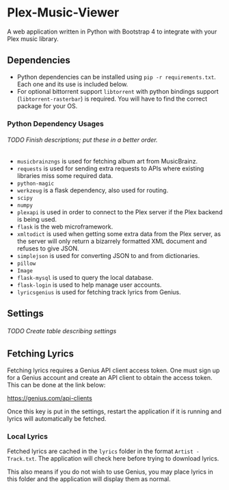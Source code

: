 # Plex-Music-Viewer
A web application written in Python with Bootstrap 4 to integrate with your Plex
music library.

## Dependencies
- Python dependencies can be installed using 
`pip -r requirements.txt`.
Each one and its use is included below.
- For optional bittorrent support `libtorrent` with python 
bindings support (`libtorrent-rasterbar`) is required.
You will have to find the correct package for your OS.

### Python Dependency Usages
###### TODO Finish descriptions; put these in a better order.
- `musicbrainzngs` is used for fetching album art from
MusicBrainz.
- `requests` is used for sending extra requests to
 APIs where existing libraries miss some required data.
- `python-magic`
- `werkzeug` is a flask dependency, also used for routing.
- `scipy`
- `numpy`
- `plexapi` is used in order to connect to the Plex server
if the Plex backend is being used.
- `flask` is the web microframework.
- `xmltodict` is used when getting some extra data from
the Plex server, as the server will only return a bizarrely
formatted XML document and refuses to give JSON.
- `simplejson` is used for converting JSON to and from
dictionaries.
- `pillow`
- `Image`
- `flask-mysql` is used to query the local database.
- `flask-login` is used to help manage user accounts.
- `lyricsgenius` is used for fetching track lyrics from
Genius.

## Settings
###### TODO Create table describing settings

## Fetching Lyrics
Fetching lyrics requires a Genius API client access token.
One must sign up for a Genius account and create an API
client to obtain the access token. This can be done at the
link below:

https://genius.com/api-clients

Once this key is put in the settings, restart the application
if it is running and lyrics will automatically be fetched.

### Local Lyrics
Fetched lyrics are cached in the `lyrics` folder in the
format `Artist - Track.txt`. The application will check
here before trying to download lyrics. 

This also means if you do not wish to use Genius, you
may place lyrics in this folder and the application will
display them as normal.